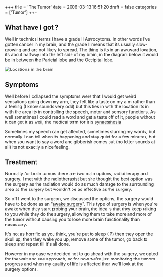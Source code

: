 +++
title = 'The Tumor'
date = 2006-03-13 16:51:20
draft = false
categories = ['Tumor']
+++

## What have I got ?
Well in technical terms I have a grade II Astrocytoma. In other words I've gotten cancer in my brain, and the grade II means that its usually slow-growing and are not likely to spread. The thing is its in an awkward location, its about halfway into the left side of my brain, in the diagram below it would be in between the Parietal lobe and the Occipital lobe. 

![Locations in the brain](locations.gif)


## Symptoms
Well before I collapsed the symptoms were that I would get weird sensations going down my arm, they felt like a taste on my arm rather than a feeling (I know sounds very odd) but this ties in with the location its in with the area its in controlling the speech, motor and sensory functions. As well sometimes I could read a word and get a taste off of it, people without it can get it as well, the medical term for it is [synaesthesia](http://www.synaesthete.com/index.php)

Sometimes my speech can get affected, sometimes slurring my words, but normally I can tell when its happening and stay quiet for a few minutes, but when you want to say a word and gibberish comes out (no letter sounds at all) its not exactly a nice feeling. 

## Treatment
Normally for brain tumors there are two main options, radiotherapy and surgery.  I met with the radiotherapist but she thought the best option was the surgery as the radiation would do as much damage to the surrounding area as the surgery but wouldn't be as effective as the surgery.

So off I went to the surgeon, we discussed the options, the surgery would have to be done as an "[awake surgery](http://www.mayoclinic.org/awake-brain-surgery/index.html)". This type of surgery is when you're awake when they start probing your brain, the idea is that they keep talking to you while they do the surgery, allowing them to take more and more of the tumor without causing you to lose more brain functionality than necessary.  

It's not as horrific as you think, you're put to sleep (:P) then they open the skull up, then they wake you up, remove some of the tumor, go back to sleep and repeat till it's all done.

However in my case we decided not to go ahead with the surgery, we opted for the wait and see approach, so for now we're just monitoring the tumors progress and when my quality of life is affected then we'll look at the surgery options.



